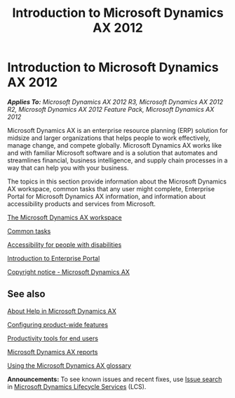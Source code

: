 ﻿---
title: Introduction to Microsoft Dynamics AX 2012
TOCTitle: Introduction to Microsoft Dynamics AX 2012
ms:assetid: a811dc7c-a28d-4f80-a122-4fa1134be0fb
ms:mtpsurl: https://technet.microsoft.com/en-us/library/Hh242688(v=AX.60)
ms:contentKeyID: 36058883
ms.date: 04/18/2014
mtps_version: v=AX.60
---

# Introduction to Microsoft Dynamics AX 2012 


_**Applies To:** Microsoft Dynamics AX 2012 R3, Microsoft Dynamics AX 2012 R2, Microsoft Dynamics AX 2012 Feature Pack, Microsoft Dynamics AX 2012_

Microsoft Dynamics AX is an enterprise resource planning (ERP) solution for midsize and larger organizations that helps people to work effectively, manage change, and compete globally. Microsoft Dynamics AX works like and with familiar Microsoft software and is a solution that automates and streamlines financial, business intelligence, and supply chain processes in a way that can help you with your business.

The topics in this section provide information about the Microsoft Dynamics AX workspace, common tasks that any user might complete, Enterprise Portal for Microsoft Dynamics AX information, and information about accessibility products and services from Microsoft.

[The Microsoft Dynamics AX workspace](the-microsoft-dynamics-ax-workspace.md)

[Common tasks](common-tasks.md)

[Accessibility for people with disabilities](accessibility-for-people-with-disabilities.md)

[Introduction to Enterprise Portal](introduction-to-enterprise-portal.md)

[Copyright notice - Microsoft Dynamics AX](copyright-notice-microsoft-dynamics-ax.md)

## See also

[About Help in Microsoft Dynamics AX](about-help-in-microsoft-dynamics-ax.md)

[Configuring product-wide features](configuring-product-wide-features.md)

[Productivity tools for end users](productivity-tools-for-end-users.md)

[Microsoft Dynamics AX reports](microsoft-dynamics-ax-reports.md)

[Using the Microsoft Dynamics AX glossary](using-the-microsoft-dynamics-ax-glossary.md)

  
**Announcements:** To see known issues and recent fixes, use [Issue search](http://go.microsoft.com/fwlink/?linkid=389258) in [Microsoft Dynamics Lifecycle Services](http://go.microsoft.com/fwlink/?linkid=306505) (LCS).

